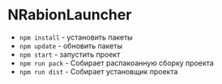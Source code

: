 # NRabionLauncher

<ul>
    <li>
        <code>npm install</code> - установить пакеты
    </li>
    <li>
        <code>npm update</code> - обновить пакеты
    </li>
    <li>
        <code>npm start</code> - запустить проект
    </li>
    <li>
        <code>npm run pack</code> - Собирает распакоанную сборку проекта
    </li>
    <li>
        <code>npm run dist</code> - Собирает установщик проекта
    </li>
</ul>